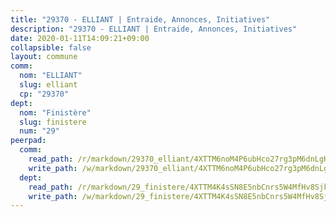 ```yaml
---
title: "29370 - ELLIANT | Entraide, Annonces, Initiatives"
description: "29370 - ELLIANT | Entraide, Annonces, Initiatives"
date: 2020-01-11T14:09:21+09:00
collapsible: false
layout: commune
comm:
  nom: "ELLIANT"
  slug: elliant
  cp: "29370"
dept:
  nom: "Finistère"
  slug: finistere
  num: "29"
peerpad:
  comm:
    read_path: /r/markdown/29370_elliant/4XTTM6noM4P6ubHco27rg3pM6dnLgHu2wZY3tTFERhGTvFCC5
    write_path: /w/markdown/29370_elliant/4XTTM6noM4P6ubHco27rg3pM6dnLgHu2wZY3tTFERhGTvFCC5-K3TgV2bZb9fiwY89uV9UHwjat11SorchHR3iwfYtXXoZ1ssJce7huUu1m6ioJxoq7DF8UYBdHpJVn8Rf7bTUdZFrL1BaG5jSWEbgTeaB6V8NgEaJRNR9Rio4AukTBUqSAgjfNDMo
  dept:
    read_path: /r/markdown/29_finistere/4XTTM4K4sSN8E5nbCnrs5W4MfHv8SjkZXZkMiZwJKZCUFreuC
    write_path: /w/markdown/29_finistere/4XTTM4K4sSN8E5nbCnrs5W4MfHv8SjkZXZkMiZwJKZCUFreuC-K3TgUmttHvLKDBu5vxQ3oPzTia91UxXiaB3vEFjsHJiDiJD9aQfr6ibvcPa75Eo3oX7ob78s9tVxCKrtPM9bLAmDziVCSFjEgZbp3rqL8Ji8Q5aZhxfTcqkGX75WxHS6TQxtiQQ6
---
```


